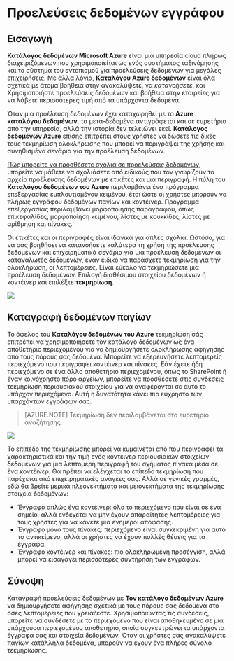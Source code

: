 <properties
    pageTitle="Πώς μπορείτε να τεκμηριώσετε προελεύσεις δεδομένων | Microsoft Azure"
    description="Το άρθρο επισήμανση πώς μπορείτε να τεκμηριώσετε δεδομένων παγίων στον κατάλογο δεδομένων Azure οδηγίες."
    services="data-catalog"
    documentationCenter=""
    authors="spelluru"
    manager="NA"
    editor=""
    tags=""/>
<tags
    ms.service="data-catalog"
    ms.devlang="NA"
    ms.topic="article"
    ms.tgt_pltfrm="NA"
    ms.workload="data-catalog"
    ms.date="09/13/2016"
    ms.author="spelluru"/>

# <a name="document-data-sources"></a>Προελεύσεις δεδομένων εγγράφου

## <a name="introduction"></a>Εισαγωγή

**Κατάλογος δεδομένων Microsoft Azure** είναι μια υπηρεσία cloud πλήρως διαχειριζόμενων που χρησιμοποιείται ως ενός συστήματος ταξινόμησης και το σύστημα του εντοπισμού για προελεύσεις δεδομένων για μεγάλες επιχειρήσεις. Με άλλα λόγια, **Καταλόγου Azure δεδομένων** είναι όλα σχετικά με άτομα βοήθεια στην ανακαλύψετε, να *κατανοήσετε*, και Χρησιμοποιήστε προελεύσεις δεδομένων και βοήθεια στην εταιρείες για να λάβετε περισσότερες τιμή από τα υπάρχοντα δεδομένα.

Όταν μια προέλευση δεδομένων έχει καταχωρηθεί με το **Azure καταλόγου δεδομένων**, τα μετα-δεδομένα αντιγράφεται και σε ευρετήριο από την υπηρεσία, αλλά την ιστορία δεν τελειώνει εκεί. **Κατάλογος δεδομένων Azure** επίσης επιτρέπει στους χρήστες να δώσετε τις δικές τους τεκμηρίωση ολοκλήρωσης που μπορεί να περιγράψει της χρήσης και συνηθισμένα σενάρια για την προέλευση δεδομένων.

[Πώς μπορείτε να προσθέσετε σχόλια σε προελεύσεις δεδομένων](data-catalog-how-to-annotate.md), μπορείτε να μάθετε να σχολιάσετε από ειδικούς που τον γνωρίζουν το αρχείο προέλευσης δεδομένων με ετικέτες και μια περιγραφή. Η πύλη του **Καταλόγου δεδομένων του Azure** περιλαμβάνει ένα πρόγραμμα επεξεργασίας εμπλουτισμένου κειμένου, έτσι ώστε οι χρήστες μπορούν να πλήρως εγγράφου δεδομένων παγίων και κοντέινερ. Πρόγραμμα επεξεργασίας περιλαμβάνει μορφοποίησης παραγράφου, όπως επικεφαλίδες, μορφοποίηση κειμένου, λίστες με κουκκίδες, λίστες με αρίθμηση και πίνακες.

Οι ετικέτες και οι περιγραφές είναι ιδανικά για απλές σχόλια. Ωστόσο, για να σας βοηθήσει να κατανοήσετε καλύτερα τη χρήση της προέλευσης δεδομένων και επιχειρηματικά σενάρια για μια προέλευση δεδομένων οι καταναλωτές δεδομένων, έναν ειδικό να παράσχετε τεκμηρίωση για την ολοκλήρωση, οι λεπτομέρειες. Είναι εύκολο να τεκμηριώσετε μια προέλευση δεδομένων. Επιλογή διαθέσιμου στοιχείου δεδομένων ή κοντέινερ και επιλέξτε **τεκμηρίωση**.

![](media\data-catalog-documentation\data-catalog-documentation.png)

## <a name="documenting-data-assets"></a>Καταγραφή δεδομένων παγίων

Το όφελος του **Καταλόγου δεδομένων του Azure** τεκμηρίωση σάς επιτρέπει να χρησιμοποιήσετε τον κατάλογο δεδομένων ως ένα αποθετήριο περιεχομένου για να δημιουργήσετε ολοκλήρωσης αφήγησης από τους πόρους σας δεδομένα. Μπορείτε να εξερευνήσετε λεπτομερείς περιεχόμενο που περιγράφει κοντέινερ και πίνακες. Εάν έχετε ήδη περιεχόμενο σε ένα άλλο αποθετήριο περιεχομένου, όπως το SharePoint ή έναν κοινόχρηστο πόρο αρχείων, μπορείτε να προσθέσετε στις συνδέσεις τεκμηρίωση περιουσιακού στοιχείου για να αναφέρονται σε αυτό το υπάρχον περιεχόμενο. Αυτή η δυνατότητα κάνει πιο εύχρηστο των υπαρχόντων εγγράφων σας.

> [AZURE.NOTE] Τεκμηρίωση δεν περιλαμβάνεται στο ευρετήριο αναζήτησης.

![](media\data-catalog-documentation\data-catalog-documentation2.png)

Το επίπεδο της τεκμηρίωσης μπορεί να κυμαίνεται από που περιγράφει τα χαρακτηριστικά και την τιμή ενός κοντέινερ περιουσιακών στοιχείων δεδομένων για μια λεπτομερή περιγραφή του σχήματος πίνακα μέσα σε ένα κοντέινερ. Θα πρέπει να ελέγχεται το επίπεδο τεκμηρίωση που παρέχεται από επιχειρηματικές ανάγκες σας. Αλλά σε γενικές γραμμές, εδώ θα βρείτε μερικά πλεονεκτήματα και μειονεκτήματα της τεκμηρίωσης στοιχεία δεδομένων:

-   Έγγραφο απλώς ένα κοντέινερ: όλο το περιεχόμενο που είναι σε ένα σημείο, αλλά ενδέχεται να μην έχουν απαραίτητες λεπτομέρειες για τους χρήστες για να κάνετε μια ενήμεροι απόφασης.
-   Έγγραφο μόνο τους πίνακες: περιεχόμενο είναι συγκεκριμένη για αυτό το αντικείμενο, αλλά οι χρήστες να έχουν πολλές θέσεις για τα έγγραφα.
-   Έγγραφο κοντέινερ και πίνακες: πιο ολοκληρωμένη προσέγγιση, αλλά μπορεί να εισαγάγει περισσότερες συντήρηση των εγγράφων.

## <a name="summary"></a>Σύνοψη

Καταγραφή προελεύσεις δεδομένων με **Τον κατάλογο δεδομένων Azure** να δημιουργήσετε αφήγησης σχετικά με τους πόρους σας δεδομένα στο όσες λεπτομέρειες που χρειάζεστε.  Χρησιμοποιώντας τις συνδέσεις, μπορείτε να συνδέσετε με το περιεχόμενο που είναι αποθηκευμένο σε μια υπάρχουσα περιεχομένου αποθετήριο, οποία συγκεντρώνει τα υπάρχοντα έγγραφα σας και στοιχεία δεδομένων. Όταν οι χρήστες σας ανακαλύψετε παγίων κατάλληλα δεδομένα, μπορούν να έχουν ένα πλήρες σύνολο τεκμηρίωσης.
